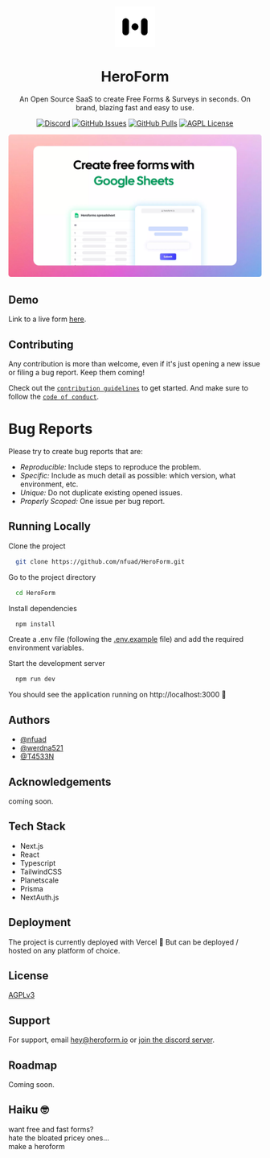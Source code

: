 <div align="center">
  <a target="_blank" href="https://herform.io">
    <img width="80px" height="80px" src="https://raw.githubusercontent.com/nfuad/HeroForm/main/public/images/favicon.png" />
  </a>
  
# HeroForm

An Open Source SaaS to create Free Forms & Surveys in seconds.
On brand, blazing fast and easy to use.

[![Discord](https://img.shields.io/discord/964799336712130580?style=flat-square)](https://discord.gg/tgTcHHEh9s)
[![GitHub Issues](https://img.shields.io/github/issues/nfuad/HeroForm?style=flat-square)](http://www.github.com/nfuad/Heroform/issues)
[![GitHub Pulls](https://img.shields.io/github/issues-pr-raw/nfuad/HeroForm?style=flat-square)](http://www.github.com/nfuad/Heroform/pulls)
[![AGPL License](https://img.shields.io/badge/license-AGPL-blue.svg?style=flat-square)](http://www.gnu.org/licenses/agpl-3.0)

</div>

![Heroform Preview](/public/images/og-image.webp)

## Demo

Link to a live form <a href="https://heroform.io/A6e-FRQ-" target="_blank/">here</a>.

## Contributing

Any contribution is more than welcome, even if it's just opening a new issue or filing a bug report. Keep them coming!

Check out the [`contribution guidelines`](./docs/CONTRIBUTING.md) to get started. And make sure to follow the [`code of conduct`](./docs/CODE_OF_CONDUCT.md).

# Bug Reports

Please try to create bug reports that are:

- _Reproducible:_ Include steps to reproduce the problem.
- _Specific:_ Include as much detail as possible: which version, what environment, etc.
- _Unique:_ Do not duplicate existing opened issues.
- _Properly Scoped:_ One issue per bug report.

## Running Locally

Clone the project

```bash
  git clone https://github.com/nfuad/HeroForm.git
```

Go to the project directory

```bash
  cd HeroForm
```

Install dependencies

```bash
  npm install
```

Create a .env file (following the [.env.example](./.env.example) file) and add the required environment variables.

Start the development server

```bash
  npm run dev
```

You should see the application running on http://localhost:3000 🎉

## Authors

- [@nfuad](https://www.github.com/nfuad)
- [@werdna521](https://www.github.com/werdna521)
- [@T4533N](https://github.com/T4533N)

## Acknowledgements

coming soon.

## Tech Stack

- Next.js
- React
- Typescript
- TailwindCSS
- Planetscale
- Prisma
- NextAuth.js

## Deployment

The project is currently deployed with Vercel 🚀
But can be deployed / hosted on any platform of choice.

## License

[AGPLv3](https://github.com/nfuad/HeroForm/blob/main/LICENSE)

## Support

For support, email hey@heroform.io or [join the discord server](https://discord.com/invite/tgTcHHEh9s).

## Roadmap

Coming soon.

## Haiku 🤓

want free and fast forms?\
hate the bloated pricey ones...\
make a heroform
